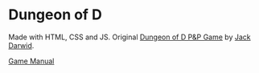 # Dungeon of D

Made with HTML, CSS and JS. Original [Dungeon of D P&P Game](http://www.jackdgames.com/free_games#mf_itemGuid.557a5ef00a7d22.3884731) by [Jack Darwid](http://www.jackdgames.com/).

[Game Manual](http://www.jackdgames.com/yahoo_site_admin/assets/docs/DoD_Manual_reworked.161231922.pdf)
